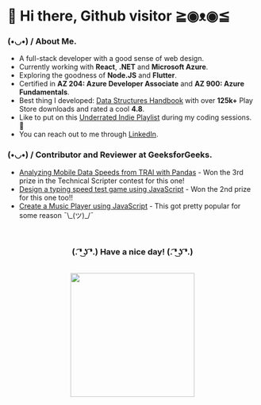 # 👋 Hi there, Github visitor  ≧◉ᴥ◉≦

### (•◡•) / About Me.
- A full-stack developer with a good sense of web design.
- Currently working with **React**, **.NET** and **Microsoft Azure**.
- Exploring the goodness of **Node.JS** and **Flutter**.
- Certified in **AZ 204: Azure Developer Associate** and **AZ 900: Azure Fundamentals**.
- Best thing I developed: [Data Structures Handbook](https://play.google.com/store/apps/details?id=com.bashoverflow.datastructures&hl=en_IN&gl=US) with over **125k+** Play Store downloads and rated a cool **4.8**.
- Like to put on this [Underrated Indie Playlist](https://www.youtube.com/playlist?list=PLw9jPysgrp6n0-1VC05Eu7nQWxm4Oej4Y) during my coding sessions. :musical_note:
- You can reach out to me through <a href="https://www.linkedin.com/in/sayantan-maiti/">LinkedIn</a>.

### (•◡•) / Contributor and Reviewer at GeeksforGeeks.

- [Analyzing Mobile Data Speeds from TRAI with Pandas](https://www.geeksforgeeks.org/analyzing-mobile-data-speeds-from-trai-with-pandas/) - Won the 3rd prize in the Technical Scripter contest for this one!
- [Design a typing speed test game using JavaScript](https://www.geeksforgeeks.org/design-a-typing-speed-test-game-using-javascript/) - Won the 2nd prize for this one too!!
- [Create a Music Player using JavaScript](https://www.geeksforgeeks.org/create-a-music-player-using-javascript/) - This got pretty popular for some reason ¯\\\_(ツ)_/¯

<div align="center">
<br>

### (. ͡❛ ͜ʖ ͡❛.) Have a nice day! (. ͡❛ ͜ʖ ͡❛.)

<br>
<img height="250px" src="https://media3.giphy.com/media/jUwpNzg9IcyrK/giphy.gif">

</div>
